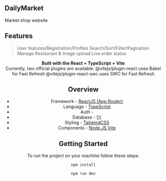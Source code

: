 ## DailyMarket

Market shop website 

## Features

>User features/Registration/Profiles
>Search/Sort/Filter/Pagination
>Manage Restaurant & Image upload
>Live order status

<div align="center"><strong>Built with the React + TypeScript + Vite</strong></div>

<div align="center">Currently, two official plugins are available:
      @vitejs/plugin-react uses Babel for Fast Refresh
      @vitejs/plugin-react-swc uses SWC for Fast Refresh
      <br />
<div align="center">
 
</div>


## Overview

- Framework - [ReactJS (App Router)](https://reactnative.dev/)
- Language - [TypeScript](https://www.typescriptlang.org/)
- Auth - []()
- Database - [](
- Styling - [TailwindCSS]([https://styled-components.com/](https://tailwindcss.com/))
- Components - [Node.JS](https://nodejs.org/pt),[Vite](https://vitejs.dev/)



## Getting Started

To run the project on your machine follow these steps:

    npm install

    npm run dev



</div>



```

```
